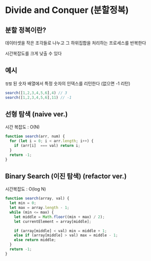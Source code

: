 # Divide and Conquer (분할정복)
## 분할 정복이란?
데이터셋을 작은 조각들로 나누고 그 하위집합을 처리하는 프로세스를 반복한다

시간복잡도를 크게 낮출 수 있다

## 예시
`정렬` 된 숫자 배열에서 특정 숫자의 인덱스를 리턴한다 (없으면 -1 리턴)

```js
search([1,2,3,4,5,6],4) // 3
search([1,2,3,4,5,6],11) // -1
```

## 선형 탐색 (naive ver.)
시간 복잡도 : O(N)
```js
function search(arr, num) {
  for (let i = 0; i < arr.length; i++) {
    if (arr[i]  === val) return i;
  }
  return -1;
}
```

## Binary Search (이진 탐색) (refactor ver.)
시간복잡도 : O(log N)
```js
function search(array, val) {
  let min = 0;
  let max = array.length - 1;
  while (min <= max) {
    let middle = Math.floor((min + max) / 2);
    let currentElement = array[middle];
    
    if (array[middle] < val) min = middle + 1;
    else if (array[middle] > val) max = middle - 1;
    else return middle;
  }
  return -1;
}
```